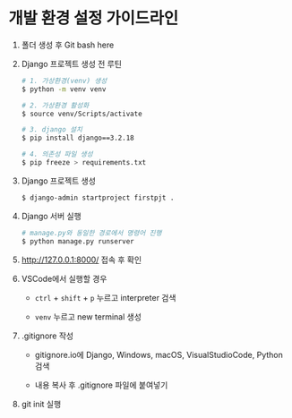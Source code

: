 # 개발 환경 설정 가이드라인

1. 폴더 생성 후 Git bash here

2. Django 프로젝트 생성 전 루틴

    ```bash
    # 1. 가상환경(venv) 생성
    $ python -m venv venv

    # 2. 가상환경 활성화
    $ source venv/Scripts/activate

    # 3. django 설치
    $ pip install django==3.2.18

    # 4. 의존성 파일 생성
    $ pip freeze > requirements.txt
    ```

3. Django 프로젝트 생성

    ```bash
    $ django-admin startproject firstpjt .
    ```

4. Django 서버 실행

    ```bash
    # manage.py와 동일한 경로에서 명령어 진행
    $ python manage.py runserver
    ```

5. http://127.0.0.1:8000/ 접속 후 확인

6. VSCode에서 실행할 경우

    * `ctrl` + `shift` + `p` 누르고 interpreter 검색

    * `venv` 누르고 new terminal 생성

7. .gitignore 작성

    * gitignore.io에 Django, Windows, macOS, VisualStudioCode, Python 검색

    * 내용 복사 후 .gitignore 파일에 붙여넣기

8. git init 실행